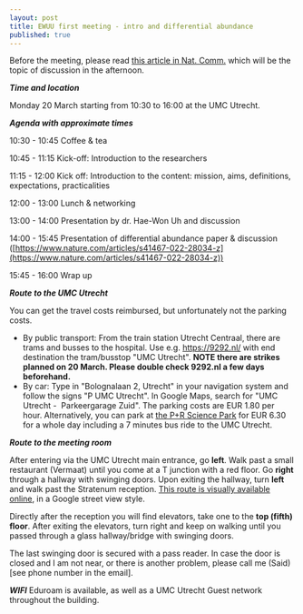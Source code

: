 ```yaml
---
layout: post
title: EWUU first meeting - intro and differential abundance
published: true
---
```


Before the meeting, please read [this article in Nat. Comm.](https://www.nature.com/articles/s41467-022-28034-z) which will be the topic of discussion in the afternoon.


***Time and location***

Monday 20 March starting from 10:30 to 16:00 at the UMC Utrecht.

***Agenda with approximate times***

10:30 - 10:45 Coffee & tea

10:45 - 11:15 Kick-off: Introduction to the researchers

11:15 - 12:00 Kick off: Introduction to the content: mission, aims, definitions, expectations, practicalities

12:00 - 13:00 Lunch & networking

13:00 - 14:00 Presentation by dr. Hae-Won Uh and discussion

14:00 - 15:45 Presentation of differential abundance paper & discussion ([https://www.nature.com/articles/s41467-022-28034-z](https://www.nature.com/articles/s41467-022-28034-z))

15:45 - 16:00 Wrap up

***Route to the UMC Utrecht***

You can get the travel costs reimbursed, but unfortunately not the parking costs.

-   By public transport: From the train station Utrecht Centraal, there are trams and busses to the hospital. Use e.g. <https://9292.nl/> with end destination the tram/busstop "UMC Utrecht". **NOTE there are strikes planned on 20 March. Please double check 9292.nl a few days beforehand.**
-   By car: Type in "Bolognalaan 2, Utrecht" in your navigation system and follow the signs "P UMC Utrecht". In Google Maps, search for "UMC Utrecht -  Parkeergarage Zuid". The parking costs are EUR 1.80 per hour. Alternatively, you can park at [the P+R Science Park](https://www.p1.nl/parkeren/utrecht/p-r-utrecht-science-park) for EUR 6.30 for a whole day including a 7 minutes bus ride to the UMC Utrecht.

***Route to the meeting room***

After entering via the UMC Utrecht main entrance, go **left**. Walk past a small restaurant (Vermaat) until you come at a T junction with a red floor. Go **right** through a hallway with swinging doors. Upon exiting the hallway, turn **left** and walk past the Stratenum reception. [This route is visually available online](https://plattegrondumcutrecht.nl/#map/d0_d245/panorama), in a Google street view style.

Directly after the reception you will find elevators, take one to the **top (fifth) floor**. After exiting the elevators, turn right and keep on walking until you passed through a glass hallway/bridge with swinging doors.

The last swinging door is secured with a pass reader. In case the door is closed and I am not near, or there is another problem, please call me (Said) [see phone number in the email].

***WIFI*** Eduroam is available, as well as a UMC Utrecht Guest network throughout the building.


